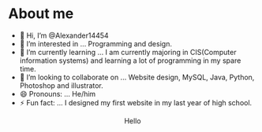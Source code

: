 # About me 

- 👋 Hi, I’m @Alexander14454
- 👀 I’m interested in ... Programming and design.
- 🌱 I’m currently learning ... I am currently majoring in CIS(Computer information systems) and learning a lot of programming in my spare time.
- 💞️ I’m looking to collaborate on ... Website design, MySQL, Java, Python, Photoshop and illustrator.
- 😄 Pronouns: ... He/him
- ⚡ Fun fact: ... I designed my first website in my last year of high school. 

<p style="text-align: center" >Hello</p>


<!---
Alexander14454/Alexander14454 is a ✨ special ✨ repository because its `README.md` (this file) appears on your GitHub profile.
You can click the Preview link to take a look at your changes.
--->
